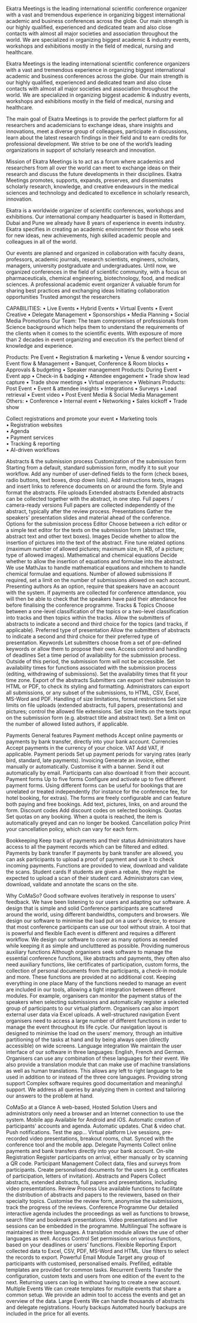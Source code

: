 Ekatra Meetings is the leading international scientific conference organizer with a vast and tremendous experience in organizing biggest international academic and business conferences across the globe. Our main strength is our highly qualified, experienced and dedicated team and also close contacts with almost all major societies and association throughout the world. We are specialized in organizing biggest academic & industry events, workshops and exhibitions mostly in the field of medical, nursing and healthcare.

Ekatra Meetings is the leading international scientific conference organizers with a vast and tremendous experience in organizing biggest international academic and business conferences across the globe. Our main strength is our highly qualified, experienced and dedicated team and also close contacts with almost all major societies and association throughout the world. We are specialized in organizing biggest academic & industry events, workshops and exhibitions mostly in the field of medical, nursing and healthcare.

The main goal of Ekatra Meetings is to provide the perfect platform for all researchers and academicians to exchange ideas, share insights and innovations, meet a diverse group of colleagues, participate in discussions, learn about the latest research findings in their field and to earn credits for professional development. We strive to be one of the world’s leading organizations in support of scholarly research and innovation.

Mission of Ekatra Meetings is to act as a forum where academics and researchers from all over the world can meet to exchange ideas on their research and discuss the future developments in their disciplines. Ekatra Meetings promotes, supports, expands, preserves, and disseminates scholarly research, knowledge, and creative endeavours in the medical sciences and technology and dedicated to excellence in scholarly research, innovation.

Ekatra is a worldwide organizer of scientific conferences, workshops and exhibitions. Our international company headquarter is based in Rotterdam, Dubai and Pune we already have 8 years of experience in events industry. Ekatra specifies in creating an academic environment for those who seek for new ideas, new achievements, high skilled academic people and colleagues in all of the world. 

Our events are planned and organized in collaboration with faculty deans, professors, academic journals, research scientists, engineers, scholars, managers, university postgraduate and undergraduates. Until now, we organized conferences in the field of scientific community, with a focus on pharmaceuticals, chemical engineering, biotechnology, food, and medical sciences.
A professional academic event organizer
A valuable forum for sharing best practices and exchanging ideas
Initiating collaboration opportunities
Trusted amongst the researchers

CAPABILITIES:
•	Live Events
•	Hybrid Events
•	Virtual Events
•	Event Creative
•	Delegate Management
•	Sponsorships
•	Media Planning
•	Social Media Promotions
Our Team:
The team compromises of professionals from Science background which helps them to understand the requirements of the clients when it comes to the scientific events. With exposure of more than 2 decades in event organizing and execution it’s the perfect blend of knowledge and experience.



Products: Pre Event 
•	Registration & marketing
•	Venue & vendor sourcing
•	Event flow & Management
•	Banquet, Conference & Room blocks
•	Approvals & budgeting
•	Speaker management
Products: During Event 
•	Event app
•	Check-in & badging
•	Attendee engagement
•	Trade show lead capture
•	Trade show meetings
•	Virtual experience
•	Webinars
Products: Post Event 
•	Event & attendee insights
•	Integrations
•	Surveys
•	Lead retrieval
•	Event video
•	Post Event Media & Social Media Management
Others:
•	Conference
•	Internal event
•	Networking
•	Sales kickoff
•	Trade show

Collect registrations and promote your event
•	Marketing tools      
•	Registration websites   
•	Agenda    
•	Payment services   
•	Tracking & reporting   
•	AI-driven workflows

Abstracts & the submission process
Customization of the submission form
Starting from a default, standard submission form, modify it to suit your workflow.
Add any number of user-defined fields to the form (check boxes, radio buttons, text boxes, drop down lists).
Add instructions texts, images and insert links to reference documents on or around the form.
Style and format the abstracts.
File uploads
Extended abstracts
Extended abstracts can be collected together with the abstract, in one step.
Full papers / camera-ready versions
Full papers are collected independently of the abstract, typically after the review process.
Presentations
Gather the speakers' presentation slides and material ahead of the conference.
Options for the submission process
Editor
Choose between a rich editor or a simple text editor for the texts on the submission form (abstract title, abstract text and other text boxes).
Images
Decide whether to allow the insertion of pictures into the text of the abstract. Fine tune related options (maximum number of allowed pictures; maximum size, in KB, of a picture; type of allowed images).
Mathematical and chemical equations
Decide whether to allow the insertion of equations and formulae into the abstract. We use MathJax to handle mathematical equations and mhchem to handle chemical formulae and equations.
Number of allowed submissions
If required, set a limit on the number of submissions allowed on each account.
Presenting authors
As an option, require that speakers have an account with the system. If payments are collected for conference attendance, you will then be able to check that the speakers have paid their attendance fee before finalising the conference programme.
Tracks & Topics
Choose between a one-level classification of the topics or a two-level classification into tracks and then topics within the tracks.
Allow the submitters of abstracts to indicate a second and third choice for the topics (and tracks, if applicable).
Preferred type of presentation
Allow the submitters of abstracts to indicate a second and third choice for their preferred type of presentation.
Keywords
Let submitters choose from a set of pre-defined keywords or allow them to propose their own.
Access control and handling of deadlines
Set a time period of availability for the submission process. Outside of this period, the submission form will not be accessible.
Set availability times for functions associated with the submission process (editing, withdrawing of submissions).
Set the availability times that fit your time zone.
Export of the abstracts
Submitters can export their submission to HTML or PDF, to check its styling and formatting.
Administrators can export all submissions, or any subset of the submissions, to HTML, CSV, Excel, MS-Word and PDF.
Handling of size limitations, format restrictions
Set size limits on file uploads (extended abstracts, full papers, presentations) and pictures; control the allowed file extensions.
Set size limits on the texts input on the submission form (e.g. abstract title and abstract text).
Set a limit on the number of allowed listed authors, if applicable.

Payments
General features
Payment methods
Accept online payments or payments by bank transfer, directly into your bank account.
Currencies
Accept payments in the currency of your choice.
VAT
Add VAT, if applicable.
Payment periods
Set up payment periods for varying rates (early bird, standard, late payments).
Invoicing
Generate an invoice, either manually or automatically. Customise it with a banner. Send it out automatically by email. Participants can also download it from their account.
Payment forms
Up to five forms
Configure and activate up to five different payment forms. Using different forms can be useful for bookings that are unrelated or treated independently (for instance for the conference fee, for hotel booking, for extras). The forms are freely configurable and can feature both paying and free bookings. Add text, pictures, links, on and around the form.
Discount codes
Add discount codes on selected bookings.
Quotas
Set quotas on any booking. When a quota is reached, the item is automatically greyed and can no longer be booked.
Cancellation policy
Print your cancellation policy, which can vary for each form.

Bookkeeping
Keep track of payments and their status
Administrators have access to all the payment records which can be filtered and edited.
Payments by bank transfer
If payments by bank transfer are allowed, you can ask participants to upload a proof of payment and use it to check incoming payments. Functions are provided to view, download and validate the scans.
Student cards
If students are given a rebate, they might be expected to upload a scan of their student card. Administrators can view, download, validate and annotate the scans on the site.



















Why CoMaSo?
Good software evolves iteratively in response to users' feedback. We have been listening to our users and adapting our software.
A design that is simple and solid
Conference participants are scattered around the world, using different bandwidths, computers and browsers. We design our software to minimise the load put on a user's device, to ensure that most conference participants can use our tool without strain.
A tool that is powerful and flexible
Each event is different and requires a different workflow. We design our software to cover as many options as needed while keeping it as simple and unclutttered as possible.
Providing numerous auxiliary functions
Although organisers seek software to manage the essential conference functions, like abstracts and payments, they often also need auxiliary functions, like certificates of participation, custom forms, the collection of personal documents from the participants, a check-in module and more. These functions are provided at no additional cost.
Keeping everything in one place
Many of the functions needed to manage an event are included in our tools, allowing a tight integration between different modules. For example, organisers can monitor the payment status of the speakers when selecting submissions and automatically register a selected group of participants to our virtual platform. Organisers can also import external user data via Excel uploads.
A well-structured navigation
Event organisers need to access a large number of different functions in order to manage the event throughout its life cycle. Our navigation layout is designed to minimise the load on the users' memory, through an intuitive partitioning of the tasks at hand and by being always open (directly accessible) on wide screens.
Language integration
We maintain the user interface of our software in three languages: English, French and German. Organisers can use any combination of these languages for their event. We also provide a translation module that can make use of machine translations as well as human translations. This allows any left to right language to be used in addition to or instead of the three core languages.
Providing strong support
Complex software requires good documentation and meaningful support. We address all queries by analyzing them in context and tailoring our answers to the problem at hand.


CoMaSo at a Glance
A web-based, Hosted Solution
Users and administrators only need a browser and an Internet connection to use the system.
Mobile app
Available for Android and iOS. Automatic creation of participants' accounts and agenda. Automatic updates. Chat & video chat. Push notifications. Test the app...
Virtual platform
Live sessions, pre-recorded video presentations, breakout rooms, chat. Synced with the conference tool and the mobile app.
Delegate Payments
Collect online payments and bank transfers directly into your bank account.
On-site Registration
Register participants on arrival, either manually or by scanning a QR code.
Participant Management
Collect data, files and surveys from participants. Create personalised documents for the users (e.g. certificates of participation, letters of invitation).
Abstracts and Papers
Collect abstracts, extended abstracts, full papers and presentations, including video presemtations.
Review Process
Use available functions to facilitate the distribution of abstracts and papers to the reviewers, based on their specialty topics. Customise the review form, anonymise the submissions, track the progress of the reviews.
Conference Programme
Our detailed interactive agenda includes the proceedings as well as functions to browse, search filter and bookmark presentations. Video presentations and live sessions can be embedded in the programme.
Multilingual
The software is maintained in three languages. A translation module allows the use of other languages as well.
Access Control
Set permissions on various functions, based on your deadlines or users' functions.
Flexible Reporting
Export collected data to Excel, CSV, PDF, MS-Word and HTML. Use filters to select the records to export.
Powerful Email Module
Target any group of participants with customised, personalised emails. Prefilled, editable templates are provided for common tasks.
Recurrent Events
Transfer the configuration, custom texts and users from one edition of the event to the next. Returning users can log in without having to create a new account.
Multiple Events
We can create templates for multiple events that share a common setup. We provide an admin tool to access the events and get an overview of the data.
Large Events
We can handle thousands of abstracts and delegate registrations.
Hourly backups
Automated hourly backups are included in the price for all events.
